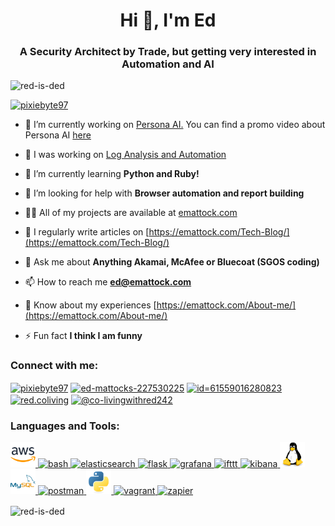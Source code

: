 <h1 align="center">Hi 👋, I'm Ed</h1>
<h3 align="center">A Security Architect by Trade, but getting very interested in Automation and AI</h3>

<p align="left"> <img src="https://komarev.com/ghpvc/?username=red-is-ded&label=Profile%20views&color=0e75b6&style=flat" alt="red-is-ded" /> </p>

<p align="left"> <a href="https://twitter.com/pixiebyte97" target="blank"><img src="https://img.shields.io/twitter/follow/pixiebyte97?logo=twitter&style=for-the-badge" alt="pixiebyte97" /></a> </p>

- 🔭 I’m currently working on [Persona AI.](https://www.angelinvestmentnetwork.co.uk/business-proposals/revolutionary-ai-dating-15-1426513) You can find a promo video about Persona AI [here](https://youtu.be/sRiETHsXEw0) 

- 🔭 I was working on [Log Analysis and Automation](https://github.com/Red-is-Ded/Ed_Tobin_Amazing_Script)

- 🌱 I’m currently learning **Python and Ruby!**

- 🤝 I’m looking for help with **Browser automation and report building**

- 👨‍💻 All of my projects are available at [emattock.com](emattock.com)

- 📝 I regularly write articles on [https://emattock.com/Tech-Blog/](https://emattock.com/Tech-Blog/)

- 💬 Ask me about **Anything Akamai, McAfee or Bluecoat (SGOS coding)**

- 📫 How to reach me **ed@emattock.com**

- 📄 Know about my experiences [https://emattock.com/About-me/](https://emattock.com/About-me/)

- ⚡ Fun fact **I think I am funny**

<h3 align="left">Connect with me:</h3>
<p align="left">
<a href="https://twitter.com/pixiebyte97" target="blank"><img align="center" src="https://raw.githubusercontent.com/rahuldkjain/github-profile-readme-generator/master/src/images/icons/Social/twitter.svg" alt="pixiebyte97" height="30" width="40" /></a>
<a href="https://linkedin.com/in/ed-mattocks-227530225" target="blank"><img align="center" src="https://raw.githubusercontent.com/rahuldkjain/github-profile-readme-generator/master/src/images/icons/Social/linked-in-alt.svg" alt="ed-mattocks-227530225" height="30" width="40" /></a>
<a href="https://fb.com/id=61559016280823" target="blank"><img align="center" src="https://raw.githubusercontent.com/rahuldkjain/github-profile-readme-generator/master/src/images/icons/Social/facebook.svg" alt="id=61559016280823" height="30" width="40" /></a>
<a href="https://instagram.com/red.coliving" target="blank"><img align="center" src="https://raw.githubusercontent.com/rahuldkjain/github-profile-readme-generator/master/src/images/icons/Social/instagram.svg" alt="red.coliving" height="30" width="40" /></a>
<a href="https://www.youtube.com/c/@co-livingwithred242" target="blank"><img align="center" src="https://raw.githubusercontent.com/rahuldkjain/github-profile-readme-generator/master/src/images/icons/Social/youtube.svg" alt="@co-livingwithred242" height="30" width="40" /></a>
</p>

<h3 align="left">Languages and Tools:</h3>
<p align="left"> <a href="https://aws.amazon.com" target="_blank" rel="noreferrer"> <img src="https://raw.githubusercontent.com/devicons/devicon/master/icons/amazonwebservices/amazonwebservices-original-wordmark.svg" alt="aws" width="40" height="40"/> </a> <a href="https://www.gnu.org/software/bash/" target="_blank" rel="noreferrer"> <img src="https://www.vectorlogo.zone/logos/gnu_bash/gnu_bash-icon.svg" alt="bash" width="40" height="40"/> </a> <a href="https://www.elastic.co" target="_blank" rel="noreferrer"> <img src="https://www.vectorlogo.zone/logos/elastic/elastic-icon.svg" alt="elasticsearch" width="40" height="40"/> </a> <a href="https://flask.palletsprojects.com/" target="_blank" rel="noreferrer"> <img src="https://www.vectorlogo.zone/logos/pocoo_flask/pocoo_flask-icon.svg" alt="flask" width="40" height="40"/> </a> <a href="https://grafana.com" target="_blank" rel="noreferrer"> <img src="https://www.vectorlogo.zone/logos/grafana/grafana-icon.svg" alt="grafana" width="40" height="40"/> </a> <a href="https://ifttt.com/" target="_blank" rel="noreferrer"> <img src="https://www.vectorlogo.zone/logos/ifttt/ifttt-ar21.svg" alt="ifttt" width="40" height="40"/> </a> <a href="https://www.elastic.co/kibana" target="_blank" rel="noreferrer"> <img src="https://www.vectorlogo.zone/logos/elasticco_kibana/elasticco_kibana-icon.svg" alt="kibana" width="40" height="40"/> </a> <a href="https://www.linux.org/" target="_blank" rel="noreferrer"> <img src="https://raw.githubusercontent.com/devicons/devicon/master/icons/linux/linux-original.svg" alt="linux" width="40" height="40"/> </a> <a href="https://www.mysql.com/" target="_blank" rel="noreferrer"> <img src="https://raw.githubusercontent.com/devicons/devicon/master/icons/mysql/mysql-original-wordmark.svg" alt="mysql" width="40" height="40"/> </a> <a href="https://postman.com" target="_blank" rel="noreferrer"> <img src="https://www.vectorlogo.zone/logos/getpostman/getpostman-icon.svg" alt="postman" width="40" height="40"/> </a> <a href="https://www.python.org" target="_blank" rel="noreferrer"> <img src="https://raw.githubusercontent.com/devicons/devicon/master/icons/python/python-original.svg" alt="python" width="40" height="40"/> </a> <a href="https://www.vagrantup.com/" target="_blank" rel="noreferrer"> <img src="https://www.vectorlogo.zone/logos/vagrantup/vagrantup-icon.svg" alt="vagrant" width="40" height="40"/> </a> <a href="https://zapier.com" target="_blank" rel="noreferrer"> <img src="https://www.vectorlogo.zone/logos/zapier/zapier-icon.svg" alt="zapier" width="40" height="40"/> </a> </p>

<p><img align="center" src="https://github-readme-stats.vercel.app/api/top-langs?username=red-is-ded&show_icons=true&locale=en&layout=compact" alt="red-is-ded" /></p>

